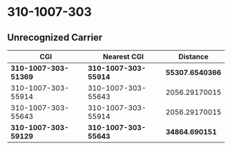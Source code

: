 # 310-1007-303
## Unrecognized Carrier


| CGI | Nearest CGI | Distance |
|-----|-------------|----------|
| **310-1007-303-51369** | **310-1007-303-55914** | **55307.6540366** |
| 310-1007-303-55914 | 310-1007-303-55643 | 2056.29170015 |
| 310-1007-303-55643 | 310-1007-303-55914 | 2056.29170015 |
| **310-1007-303-59129** | **310-1007-303-55643** | **34864.690151** |
